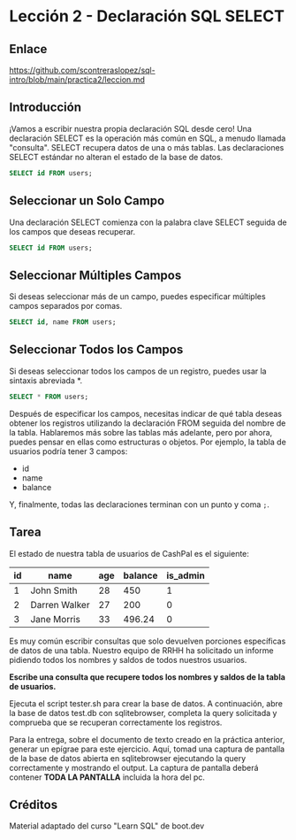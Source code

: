 # Lección 2 -  Declaración SQL SELECT

## Enlace

<https://github.com/scontreraslopez/sql-intro/blob/main/practica2/leccion.md>

## Introducción

¡Vamos a escribir nuestra propia declaración SQL desde cero! Una declaración SELECT es la operación más común en SQL, a menudo llamada "consulta". SELECT recupera datos de una o más tablas. Las declaraciones SELECT estándar no alteran el estado de la base de datos.

```sql
SELECT id FROM users;
```

## Seleccionar un Solo Campo

Una declaración SELECT comienza con la palabra clave SELECT seguida de los campos que deseas recuperar.

```sql
SELECT id FROM users;
```

## Seleccionar Múltiples Campos

Si deseas seleccionar más de un campo, puedes especificar múltiples campos separados por comas.

```sql
SELECT id, name FROM users;
```

## Seleccionar Todos los Campos

Si deseas seleccionar todos los campos de un registro, puedes usar la sintaxis abreviada *.

```sql
SELECT * FROM users;
```

Después de especificar los campos, necesitas indicar de qué tabla deseas obtener los registros utilizando la declaración FROM seguida del nombre de la tabla. Hablaremos más sobre las tablas más adelante, pero por ahora, puedes pensar en ellas como estructuras o objetos. Por ejemplo, la tabla de usuarios podría tener 3 campos:

- id
- name
- balance

Y, finalmente, todas las declaraciones terminan con un punto y coma `;`.

## Tarea

El estado de nuestra tabla de usuarios de CashPal es el siguiente:

| id | name         | age | balance | is_admin |
|----|--------------|-----|---------|----------|
| 1  | John Smith   | 28  | 450     | 1        |
| 2  | Darren Walker | 27  | 200     | 0        |
| 3  | Jane Morris  | 33  | 496.24  | 0        |

Es muy común escribir consultas que solo devuelven porciones específicas de datos de una tabla. Nuestro equipo de RRHH ha solicitado un informe pidiendo todos los nombres y saldos de todos nuestros usuarios.

**Escribe una consulta que recupere todos los nombres y saldos de la tabla de usuarios.**

Ejecuta el script tester.sh para crear la base de datos. A continuación, abre la base de datos test.db con sqlitebrowser, completa la query solicitada y comprueba que se recuperan correctamente los registros.

Para la entrega, sobre el documento de texto creado en la práctica anterior, generar un epígrae para este ejercicio. 
Aquí, tomad una captura de pantalla de la base de datos abierta en sqlitebrowser ejecutando la query correctamente y mostrando el output. La captura de pantalla deberá contener **TODA LA PANTALLA** incluida la hora del pc.

## Créditos

Material adaptado del curso "Learn SQL" de boot.dev
